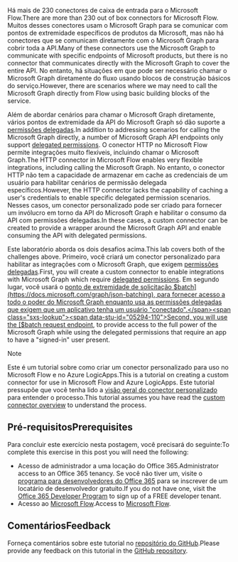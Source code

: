 <!-- markdownlint-disable MD002 MD041 -->

<span data-ttu-id="05294-101">Há mais de 230 conectores de caixa de entrada para o Microsoft Flow.</span><span class="sxs-lookup"><span data-stu-id="05294-101">There are more than 230 out of box connectors for Microsoft Flow.</span></span> <span data-ttu-id="05294-102">Muitos desses conectores usam o Microsoft Graph para se comunicar com pontos de extremidade específicos de produtos da Microsoft, mas não há conectores que se comunicam diretamente com o Microsoft Graph para cobrir toda a API.</span><span class="sxs-lookup"><span data-stu-id="05294-102">Many of these connectors use the Microsoft Graph to communicate with specific endpoints of Microsoft products, but there is no connector that communicates directly with the Microsoft Graph to cover the entire API.</span></span> <span data-ttu-id="05294-103">No entanto, há situações em que pode ser necessário chamar o Microsoft Graph diretamente do fluxo usando blocos de construção básicos do serviço.</span><span class="sxs-lookup"><span data-stu-id="05294-103">However, there are scenarios where we may need to call the Microsoft Graph directly from Flow using basic building blocks of the service.</span></span>

<span data-ttu-id="05294-104">Além de abordar cenários para chamar o Microsoft Graph diretamente, vários pontos de extremidade da API do Microsoft Graph só dão suporte a [permissões delegadas](https://docs.microsoft.com/graph/permissions-reference).</span><span class="sxs-lookup"><span data-stu-id="05294-104">In addition to addressing scenarios for calling the Microsoft Graph directly, a number of Microsoft Graph API endpoints only support [delegated permissions](https://docs.microsoft.com/graph/permissions-reference).</span></span> <span data-ttu-id="05294-105">O conector HTTP no Microsoft Flow permite integrações muito flexíveis, incluindo chamar o Microsoft Graph.</span><span class="sxs-lookup"><span data-stu-id="05294-105">The HTTP connector in Microsoft Flow enables very flexible integrations, including calling the Microsoft Graph.</span></span> <span data-ttu-id="05294-106">No entanto, o conector HTTP não tem a capacidade de armazenar em cache as credenciais de um usuário para habilitar cenários de permissão delegada específicos.</span><span class="sxs-lookup"><span data-stu-id="05294-106">However, the HTTP connector lacks the capability of caching a user's credentials to enable specific delegated permission scenarios.</span></span> <span data-ttu-id="05294-107">Nesses casos, um conector personalizado pode ser criado para fornecer um invólucro em torno da API do Microsoft Graph e habilitar o consumo da API com permissões delegadas.</span><span class="sxs-lookup"><span data-stu-id="05294-107">In these cases, a custom connector can be created to provide a wrapper around the Microsoft Graph API and enable consuming the API with delegated permissions.</span></span>

<span data-ttu-id="05294-108">Este laboratório aborda os dois desafios acima.</span><span class="sxs-lookup"><span data-stu-id="05294-108">This lab covers both of the challenges above.</span></span> <span data-ttu-id="05294-109">Primeiro, você criará um conector personalizado para habilitar as integrações com o Microsoft Graph, que exigem [permissões delegadas](https://docs.microsoft.com/graph/permissions-reference).</span><span class="sxs-lookup"><span data-stu-id="05294-109">First, you will create a custom connector to enable integrations with Microsoft Graph which require [delegated permissions](https://docs.microsoft.com/graph/permissions-reference).</span></span> <span data-ttu-id="05294-110">Em segundo lugar, você usará o [ponto de extremidade de solicitação $batch](https://docs.microsoft.com/graph/json-batching), para fornecer acesso a todo o poder do Microsoft Graph enquanto usa as permissões delegadas que exigem que um aplicativo tenha um usuário "conectado".</span><span class="sxs-lookup"><span data-stu-id="05294-110">Second, you will use the [$batch request endpoint](https://docs.microsoft.com/graph/json-batching), to provide access to the full power of the Microsoft Graph while using the delegated permissions that require an app to have a "signed-in" user present.</span></span>

> [!NOTE]
> <span data-ttu-id="05294-111">Este é um tutorial sobre como criar um conector personalizado para uso no Microsoft Flow e no Azure LogicApps.</span><span class="sxs-lookup"><span data-stu-id="05294-111">This is a tutorial on creating a custom connector for use in Microsoft Flow and Azure LogicApps.</span></span> <span data-ttu-id="05294-112">Este tutorial pressupõe que você tenha lido a [visão geral do conector personalizado](https://docs.microsoft.com/connectors/custom-connectors/) para entender o processo.</span><span class="sxs-lookup"><span data-stu-id="05294-112">This tutorial assumes you have read the [custom connector overview](https://docs.microsoft.com/connectors/custom-connectors/) to understand the process.</span></span>

## <a name="prerequisites"></a><span data-ttu-id="05294-113">Pré-requisitos</span><span class="sxs-lookup"><span data-stu-id="05294-113">Prerequisites</span></span>

<span data-ttu-id="05294-114">Para concluir este exercício nesta postagem, você precisará do seguinte:</span><span class="sxs-lookup"><span data-stu-id="05294-114">To complete this exercise in this post you will need the following:</span></span>

- <span data-ttu-id="05294-115">Acesso de administrador a uma locação do Office 365.</span><span class="sxs-lookup"><span data-stu-id="05294-115">Administrator access to an Office 365 tenancy.</span></span> <span data-ttu-id="05294-116">Se você não tiver um, visite o [programa para desenvolvedores do Office 365](https://developer.microsoft.com/office/dev-program) para se inscrever de um locatário de desenvolvedor gratuito.</span><span class="sxs-lookup"><span data-stu-id="05294-116">If you do not have one, visit the [Office 365 Developer Program](https://developer.microsoft.com/office/dev-program) to sign up of a FREE developer tenant.</span></span>
- <span data-ttu-id="05294-117">Acesso ao [Microsoft Flow](https://flow.microsoft.com/).</span><span class="sxs-lookup"><span data-stu-id="05294-117">Access to [Microsoft Flow](https://flow.microsoft.com/).</span></span>

## <a name="feedback"></a><span data-ttu-id="05294-118">Comentários</span><span class="sxs-lookup"><span data-stu-id="05294-118">Feedback</span></span>

<span data-ttu-id="05294-119">Forneça comentários sobre este tutorial no [repositório do GitHub](https://github.com/microsoftgraph/msgraph-training-microsoftflow).</span><span class="sxs-lookup"><span data-stu-id="05294-119">Please provide any feedback on this tutorial in the [GitHub repository](https://github.com/microsoftgraph/msgraph-training-microsoftflow).</span></span>